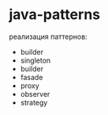# java-patterns

реализация паттернов:
- builder
- singleton
- builder
- fasade
- proxy
- observer
- strategy
